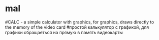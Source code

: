 # mal
#CALC - a simple calculator with graphics, for graphics, draws directly to the memory of the video card
#простой калькулятор с графикой, для графики обращаеться на прямую в память видеокарты
